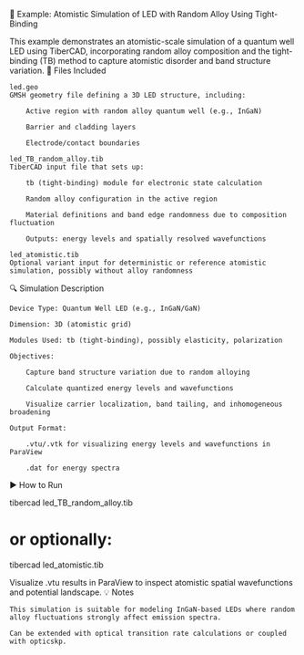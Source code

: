 📄 Example: Atomistic Simulation of LED with Random Alloy Using Tight-Binding

This example demonstrates an atomistic-scale simulation of a quantum well LED using TiberCAD, incorporating random alloy composition and the tight-binding (TB) method to capture atomistic disorder and band structure variation.
🧪 Files Included

    led.geo
    GMSH geometry file defining a 3D LED structure, including:

        Active region with random alloy quantum well (e.g., InGaN)

        Barrier and cladding layers

        Electrode/contact boundaries

    led_TB_random_alloy.tib
    TiberCAD input file that sets up:

        tb (tight-binding) module for electronic state calculation

        Random alloy configuration in the active region

        Material definitions and band edge randomness due to composition fluctuation

        Outputs: energy levels and spatially resolved wavefunctions

    led_atomistic.tib
    Optional variant input for deterministic or reference atomistic simulation, possibly without alloy randomness

🔍 Simulation Description

    Device Type: Quantum Well LED (e.g., InGaN/GaN)

    Dimension: 3D (atomistic grid)

    Modules Used: tb (tight-binding), possibly elasticity, polarization

    Objectives:

        Capture band structure variation due to random alloying

        Calculate quantized energy levels and wavefunctions

        Visualize carrier localization, band tailing, and inhomogeneous broadening

    Output Format:

        .vtu/.vtk for visualizing energy levels and wavefunctions in ParaView

        .dat for energy spectra

▶️ How to Run

tibercad led_TB_random_alloy.tib
# or optionally:
tibercad led_atomistic.tib

Visualize .vtu results in ParaView to inspect atomistic spatial wavefunctions and potential landscape.
💡 Notes

    This simulation is suitable for modeling InGaN-based LEDs where random alloy fluctuations strongly affect emission spectra.

    Can be extended with optical transition rate calculations or coupled with opticskp.
